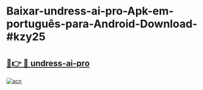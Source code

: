 # Baixar-undress-ai-pro-Apk-em-português​-para-Android-Download-#kzy25

# <h2><a href="https://ainizakaria.my?title=undress-ai-pro&ref=24M">🔗👉 🔴 undress-ai-pro</a></h2>

[![acn](https://github.com/user-attachments/assets/0f9c940e-d8b0-45ae-aac7-cd30a18b3e1c)](https://ainizakaria.my?title=undress-ai-pro&ref=24M)

